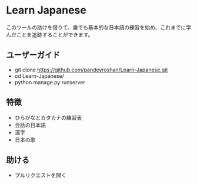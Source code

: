 # Learn Japanese
このツールの助けを借りて、誰でも基本的な日本語の練習を始め、これまでに学んだことを追跡することができます。

## ユーザーガイド
* git clone https://github.com/pandeyroshan/Learn-Japanese.git
* cd Learn-Japanese/
* python manage.py runserver

## 特徴
* ひらがなとカタカナの練習表
* 会話の日本語
* 漢字
* 日本の歌

## 助ける
* プルリクエストを開く